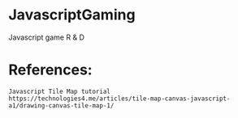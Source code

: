 # JavascriptGaming
Javascript game R &amp; D


# References:
    Javascript Tile Map tutorial
    https://technologies4.me/articles/tile-map-canvas-javascript-a1/drawing-canvas-tile-map-1/
